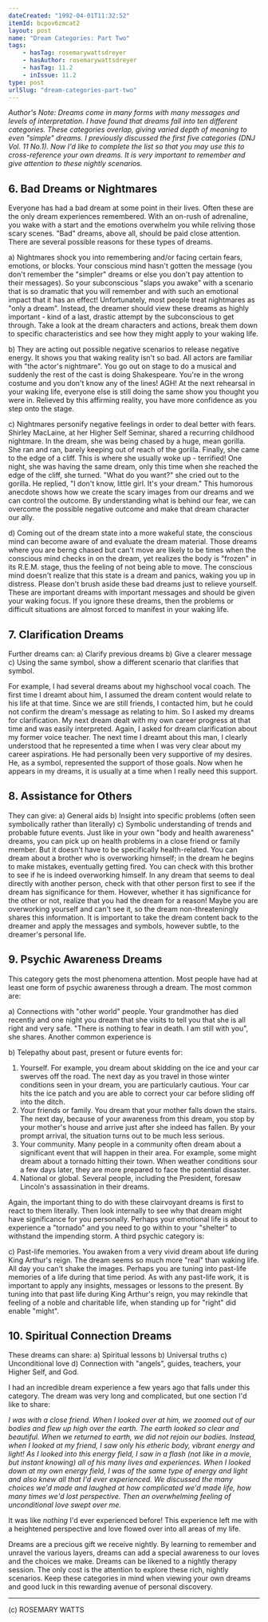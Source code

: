 ```yaml
---
dateCreated: "1992-04-01T11:32:52"
itemId: bcpov6zmcat2
layout: post
name: "Dream Categories: Part Two"
tags:
    - hasTag: rosemarywattsdreyer
    - hasAuthor: rosemarywattsdreyer
    - hasTag: 11.2
    - inIssue: 11.2
type: post
urlSlug: "dream-categories-part-two"
---
```


_Author's Note: Dreams come in many forms with many messages and levels of interpretation. I have found that dreams fall into ten different categories. These categories overlap, giving varied depth of meaning to even "simple" dreams. I previously discussed the first five categories (DNJ Vol. 11 No.1). Now I'd like to complete the list so that you may use this to cross-reference your own dreams. It is very important to remember and give attention to these nightly scenarios._

## 6. Bad Dreams or Nightmares

Everyone has had a bad dream at some point in their lives. Often these are the only dream experiences remembered. With an on-rush of adrenaline, you wake with a start and the emotions overwhelm you while reliving those scary scenes. "Bad" dreams, above all, should be paid close attention. There are several possible reasons for these types of dreams.

a) Nightmares shock you into remembering and/or facing certain fears, emotions, or blocks. Your conscious mind hasn't gotten the message (you don't remember the "simpler" dreams or else you don't pay attention to their messages). So your subconscious "slaps you awake" with a scenario that is so dramatic that you will remember and with such an emotional impact that it has an effect! Unfortunately, most people treat nightmares as "only a dream". Instead, the dreamer should view these dreams as highly important - kind of a last, drastic attempt by the subconscious to get through. Take a look at the dream characters and actions, break them down to specific characteristics and see how they might apply to your waking life.

b) They are acting out possible negative scenarios to release negative energy. It shows you that waking reality isn't so bad. All actors are familiar with "the actor's nightmare". You go out on stage to do a musical and suddenly the rest of the cast is doing Shakespeare. You're in the wrong costume and you don't know any of the lines! AGH! At the next rehearsal in your waking life, everyone else is still doing the same show you thought you were in. Relieved by this affirming reality, you have more confidence as you step onto the stage.

c) Nightmares personify negative feelings in order to deal better with fears. Shirley MacLaine, at her Higher Self Seminar, shared a recurring childhood nightmare. In the dream, she was being chased by a huge, mean gorilla. She ran and ran, barely keeping out of reach of the gorilla. Finally, she came to the edge of a cliff. This is where she usually woke up - terrified! One night, she was having the same dream, only this time when she reached the edge of the cliff, she turned. "What do you want?" she cried out to the gorilla. He replied, "I don't know, little girl. It's your dream." This humorous anecdote shows how we create the scary images from our dreams and we can control the outcome. By understanding what is behind our fear, we can overcome the possible negative outcome and make that dream character our ally.

d) Coming out of the dream state into a more wakeful state, the conscious mind can become aware of and evaluate the dream material. Those dreams where you are berng chased but can't move are likely to be times when the conscious mind checks in on the dream, yet realizes the body is "frozen" in its R.E.M. stage, thus the feeling of not being able to move. The conscious mind doesn't realize that this state is a dream and panics, waking you up in distress. Please don't brush aside these bad dreams just to relieve yourself. These are important dreams with important messages and should be given your waking focus. If you ignore these dreams, then the problems or difficult situations are almost forced to manifest in your waking life.

## 7. Clarification Dreams

Further dreams can:
a) Clarify previous dreams
b) Give a clearer message
c) Using the same symbol, show a different scenario that clarifies that symbol.

For example, I had several dreams about my highschool vocal coach. The first time I dreamt about him, I assumed the dream content would relate to his life at that time. Since we are still friends, I contacted him, but he could not confirm the dream's message as relating to him. So I asked my dreams for clarification. My next dream dealt with my own career progress at that time and was easily interpreted. Again, I asked for dream clarification about my former voice teacher. The next time I dreamt about this man, I clearly understood that he represented a time when I was very clear about my career aspirations. He had personally been very supportive of my desires. He, as a symbol, represented the support of those goals. Now when he appears in my dreams, it is usually at a time when I really need this support.

## 8. Assistance for Others

They can give:
a) General aids
b) Insight into specific problems (often seen symbolically rather than literally)
c) Symbolic understanding of trends and probable future events. Just like in your own "body and health awareness" dreams, you can pick up on health problems in a close friend or family member. But it doesn't have to be specifically health-related. You can dream about a brother who is overworking himself; in the dream he begins to make mistakes, eventually getting fired. You can check with this brother to see if he is indeed overworking himself. In any dream that seems to deal directly with another person, check with that other person first to see if the dream has significance for them. However, whether it has significance for the other or not, realize that you had the dream for a reason! Maybe you are overworking yourself and can't see it, so the dream non-threateningly shares this information. It is important to take the dream content back to the dreamer and apply the messages and symbols, however subtle, to the dreamer's personal life.

## 9. Psychic Awareness Dreams

This category gets the most phenomena attention. Most people have had at least one form of psychic awareness through a dream. The most common are:

a) Connections with "other world" people. Your grandmother has died recently and one night you dream that she visits to tell you that she is all right and very safe. "There is nothing to fear in death. I am still with you", she shares. Another common experience is

b) Telepathy about past, present or future events for:

1. Yourself. For example, you dream about skidding on the ice and your car swerves off the road. The next day as you travel in those winter conditions seen in your dream, you are particularly cautious. Your car hits the ice patch and you are able to correct your car before sliding off into the ditch.
2. Your friends or family. You dream that your mother falls down the stairs. The next day, because of your awareness from this dream, you stop by your mother's house and arrive just after she indeed has fallen. By your prompt arrival, the situation turns out to be much less serious.
3. Your community. Many people in a community often dream about a significant event that will happen in their area. For example, some might dream about a tornado hitting their town. When weather conditions sour a few days later, they are more prepared to face the potential disaster.
4. National or global. Several people, including the President, foresaw Lincoln's assassination in their dreams.

Again, the important thing to do with these clairvoyant dreams is first to react to them literally. Then look internally to see why that dream might have significance for you personally. Perhaps your emotional life is about to experience a "tornado" and you need to go within to your "shelter" to withstand the impending storm. A third psychic category is:

c) Past-life memories. You awaken from a very vivid dream about life during King Arthur's reign. The dream seems so much more "real" than waking life. All day you can't shake the images. Perhaps you are tuning into past-life memories of a life during that time period. As with any past-life work, it is important to apply any insights, messages or lessons to the present. By tuning into that past life during King Arthur's reign, you may rekindle that feeling of a noble and charitable life, when standing up for "right" did enable "might".

## 10. Spiritual Connection Dreams

These dreams can share:
a) Spiritual lessons
b) Universal truths
c) Unconditional love
d) Connection with "angels", guides, teachers, your Higher Self, and God.

I had an incredible dream experience a few years ago that falls under this category. The dream was very long and complicated, but one section I'd like to share:

_I was with a close friend. When I looked over at him, we zoomed out of our bodies and flew up high over the earth. The earth looked so clear and beautiful. When we returned to earth, we did not rejoin our bodies. Instead, when I looked at my friend, I saw only his etheric body, vibrant energy and light! As I looked into this energy field, I saw in a flash (not like in a movie, but instant knowing) all of his many lives and experiences. When I looked down at my own energy field, I was of the same type of energy and light and also knew all that I'd ever experienced. We discussed the many choices we'd made and laughed at how complicated we'd made life, how many times we'd lost perspective. Then an overwhelming feeling of unconditional love swept over me._

It was like _nothing_ I'd ever experienced before! This experience left me with a heightened perspective and love flowed over into all areas of my life.

Dreams are a precious gift we receive nightly. By learning to remember and unravel the various layers, dreams can add a special awareness to our loves and the choices we make. Dreams can be likened to a nightly therapy session. The only cost is the attention to explore these rich, nightly scenarios. Keep these categories in mind when viewing your own dreams and good luck in this rewarding avenue of personal discovery.

<hr>

(c) ROSEMARY WATTS
